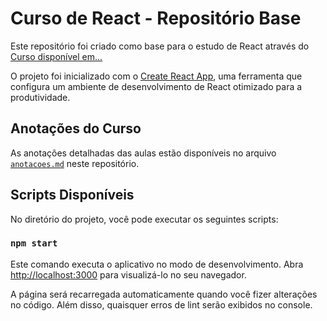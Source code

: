 # Curso de React - Repositório Base

Este repositório foi criado como base para o estudo de React através do [Curso disponível em...](https://youtube.com/playlist?list=PLnDvRpP8BneyVA0SZ2okm-QBojomniQVO&si=mFdpgM0YJe_2_wBt)

O projeto foi inicializado com o [Create React App](https://github.com/facebook/create-react-app), uma ferramenta que configura um ambiente de desenvolvimento de React otimizado para a produtividade.

## Anotações do Curso

As anotações detalhadas das aulas estão disponíveis no arquivo [`anotacoes.md`](./anotacoes.md) neste repositório.

## Scripts Disponíveis

No diretório do projeto, você pode executar os seguintes scripts:

### `npm start`

Este comando executa o aplicativo no modo de desenvolvimento. Abra [http://localhost:3000](http://localhost:3000) para visualizá-lo no seu navegador.

A página será recarregada automaticamente quando você fizer alterações no código. Além disso, quaisquer erros de lint serão exibidos no console.